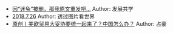 - [因“迷兔”被删，那我原文重发吧...](http://wechatscope.jmsc.hku.hk:8000/html?fn=gh_5afc18f35ca9_2018-07-27_2651278161_ACrcZpIsUj.y.tar.gz)
Author: 发展共学
- [2018.7.26](http://wechatscope.jmsc.hku.hk:8000/html?fn=gh_cd7075f41e01_2018-07-27_2449961845_zFSY0oePR7.y.tar.gz)
Author: 透过图片看世界
- [原创丨美欧贸易大妥协要统一起来了？中国怎么办？](http://wechatscope.jmsc.hku.hk:8000/html?fn=gh_05d833e54446_2018-07-27_2653895835_0vVNK4zhW6.y.tar.gz)
Author: 占豪
